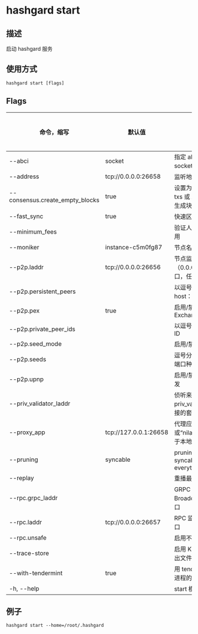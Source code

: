 # hashgard start

## 描述

启动 hashgard 服务

## 使用方式

```
hashgard start [flags]
```

## Flags

| 命令，缩写                      | 默认值                | 描述                                                  | 是否必须 |
| ------------------------------- | --------------------- | ----------------------------------------------------- | -------- |
| --abci                          | socket                | 指定 abci 的传输方式，socket 或 grpc                  | 否       |
| --address                       | tcp://0.0.0.0:26658   | 监听地址                                              | 否       |
| --consensus.create_empty_blocks | true                  | 设置为 false 以仅在有 txs 或 AppHash 更改时生成块     | 否       |
| --fast_sync                     | true                  | 快速区块链同步                                        | 否       |
| --minimum_fees                  |                       | 验证人接受交易的最低费用                              | 否       |
| --moniker                       | instance-c5m0fg87     | 节点名称                                              | 否       |
| --p2p.laddr                     | tcp://0.0.0.0:26656   | 节点监听地址。 （0.0.0.0:0 表示任何接口，任何端口）   | 否       |
| --p2p.persistent_peers          |                       | 以逗号分隔的 ID @ host：端口持久对等体                | 否       |
| --p2p.pex                       | true                  | 启用/禁用 Peer-Exchange                               | 否       |
| --p2p.private_peer_ids          |                       | 以逗号分隔的私有对等 ID                               | 否       |
| --p2p.seed_mode                 |                       | 启用/禁用种子模式                                     | 否       |
| --p2p.seeds                     |                       | 逗号分隔的 ID @ host：端口种子节点                    | 否       |
| --p2p.upnp                      |                       | 启用/禁用 UPNP 端口转发                               | 否       |
| --priv_validator_laddr          |                       | 侦听来自外部 priv_validator 进程的连接的套接字地址    | 否       |
| --proxy_app                     | tcp://127.0.0.1:26658 | 代理应用程序地址，或“nilapp”或“kvstore”用于本地测试。 | 否       |
| --pruning                       | syncable              | pruning 策略：syncable, nothing, everything           | 否       |
| --replay                        |                       | 重播最后一个块                                        | 否       |
| --rpc.grpc_laddr                |                       | GRPC 监听地址（仅限 BroadcastTx）。需要端口           | 否       |
| --rpc.laddr                     | tcp://0.0.0.0:26657   | RPC 监听地址。需要端口                                | 否       |
| --rpc.unsafe                    |                       | 启用不安全的 rpc 方法                                 | 否       |
| --trace-store                   |                       | 启用 KVStore 跟踪到输出文件                           | 否       |
| --with-tendermint               | true                  | 用 tendermint 运行嵌入进程的 abci app                 | 否       |
| -h, --help                      |                       | start 模块的帮助文档                                  | 否       |

## 例子

```shell
hashgard start --home=/root/.hashgard
```
